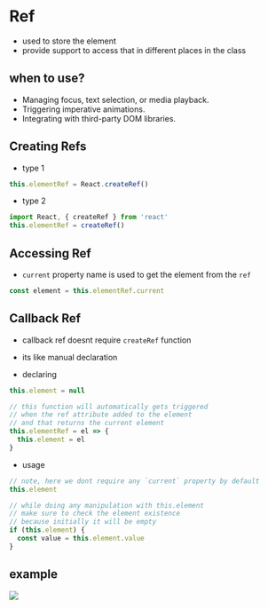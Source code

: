 # Ref

- used to store the element
- provide support to access that in different places in the class

## when to use?

- Managing focus, text selection, or media playback.
- Triggering imperative animations.
- Integrating with third-party DOM libraries.

## Creating Refs

- type 1

```jsx
this.elementRef = React.createRef()
```

- type 2

```jsx
import React, { createRef } from 'react'
this.elementRef = createRef()
```

## Accessing Ref

- `current` property name is used to get the element from the `ref`

```jsx
const element = this.elementRef.current
```

## Callback Ref

- callback ref doesnt require `createRef` function
- its like manual declaration

- declaring

```jsx
this.element = null

// this function will automatically gets triggered
// when the ref attribute added to the element
// and that returns the current element
this.elementRef = el => {
  this.element = el
}
```

- usage

```jsx
// note, here we dont require any `current` property by default
this.element

// while doing any manipulation with this.element
// make sure to check the element existence
// because initially it will be empty
if (this.element) {
  const value = this.element.value
}
```

## example

![](https://cra2ycoder.sirv.com/tutorial-react/ref_example.gif)

